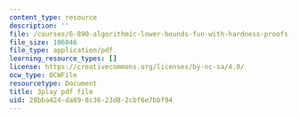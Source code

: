 ```yaml
---
content_type: resource
description: ''
file: /courses/6-890-algorithmic-lower-bounds-fun-with-hardness-proofs-fall-2014/28bba424da898c3623d82cbf6e7bbf94_TUbfCY_8Dzs.pdf
file_size: 106046
file_type: application/pdf
learning_resource_types: []
license: https://creativecommons.org/licenses/by-nc-sa/4.0/
ocw_type: OCWFile
resourcetype: Document
title: 3play pdf file
uid: 28bba424-da89-8c36-23d8-2cbf6e7bbf94
---
```


